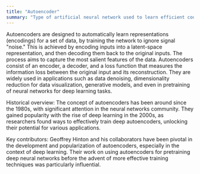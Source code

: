 ```yaml
---
title: "Autoencoder"
summary: "Type of artificial neural network used to learn efficient codings of unlabeled data, typically for the purpose of dimensionality reduction or feature learning."
---
```

Autoencoders are designed to automatically learn representations (encodings) for a set of data, by training the network to ignore signal "noise." This is achieved by encoding inputs into a latent-space representation, and then decoding them back to the original inputs. The process aims to capture the most salient features of the data. Autoencoders consist of an encoder, a decoder, and a loss function that measures the information loss between the original input and its reconstruction. They are widely used in applications such as data denoising, dimensionality reduction for data visualization, generative models, and even in pretraining of neural networks for deep learning tasks.

Historical overview: The concept of autoencoders has been around since the 1980s, with significant attention in the neural networks community. They gained popularity with the rise of deep learning in the 2000s, as researchers found ways to effectively train deep autoencoders, unlocking their potential for various applications.

Key contributors: Geoffrey Hinton and his collaborators have been pivotal in the development and popularization of autoencoders, especially in the context of deep learning. Their work on using autoencoders for pretraining deep neural networks before the advent of more effective training techniques was particularly influential.

